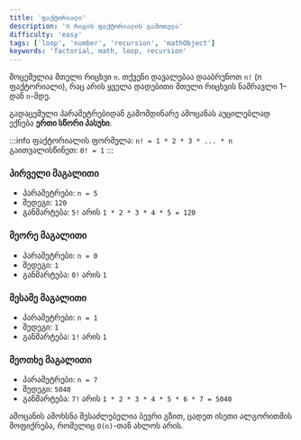```yaml
---
title: 'ფაქტორიალი'
description: 'n რიგის ფაქტორიალის გამოთვლა'
difficulty: 'easy'
tags: ['loop', 'number', 'recursion', 'mathObject']
keywords: 'factorial, math, loop, recursion'
---
```


მოცემულია მთელი რიცხვი `n`.
თქვენი დავალებაა დააბრუნოთ `n!` (n ფაქტორიალი), რაც არის ყველა დადებითი მთელი რიცხვის ნამრავლი 1–დან `n`-მდე.

გადაცემული პარამეტრებიდან გამომდინარე ამოცანას აუცილებლად ექნება **ერთი სწორი პასუხი**.

:::info
ფაქტორიალის ფორმულა: `n! = 1 * 2 * 3 * ... * n`<br>
გაითვალისწინეთ: `0! = 1`
:::

### პირველი მაგალითი

- პარამეტრები: `n = 5`
- შედეგი: `120`
- განმარტება: `5!` არის `1 * 2 * 3 * 4 * 5 = 120`

### მეორე მაგალითი

- პარამეტრები: `n = 0`
- შედეგი: `1`
- განმარტება: `0!` არის `1`

### მესამე მაგალითი

- პარამეტრები: `n = 1`
- შედეგი: `1`
- განმარტება: `1!` არის `1`

### მეოთხე მაგალითი

- პარამეტრები: `n = 7`
- შედეგი: `5040`
- განმარტება: `7!` არის `1 * 2 * 3 * 4 * 5 * 6 * 7 = 5040`

ამოცანის ამოხსნა შესაძლებელია ბევრი გზით,
ცადეთ ისეთი ალგორითმის მოფიქრება, რომელიც `O(n)`-თან ახლოს არის.